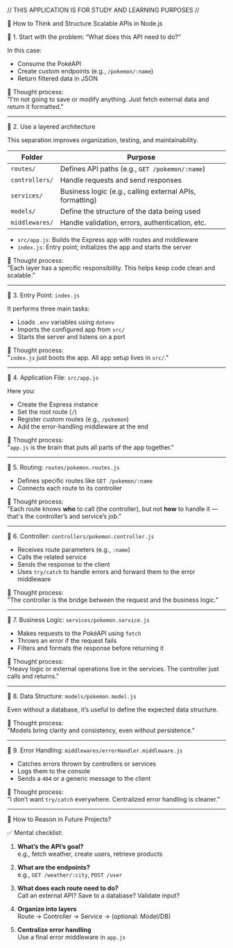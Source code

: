 // THIS APPLICATION IS FOR STUDY AND LEARNING PURPOSES //

🧠 How to Think and Structure Scalable APIs in Node.js

🔹 1. Start with the problem: “What does this API need to do?”

In this case:

- Consume the PokéAPI  
- Create custom endpoints (e.g., `/pokemon/:name`)  
- Return filtered data in JSON  

🧠 Thought process:  
"I'm not going to save or modify anything. Just fetch external data and return it formatted."

-------------------------------------------------------------------------------------------------


🔹 2. Use a layered architecture

This separation improves organization, testing, and maintainability.

| Folder         | Purpose                                                    |
|----------------|------------------------------------------------------------|
| `routes/`      | Defines API paths (e.g., `GET /pokemon/:name`)            |
| `controllers/` | Handle requests and send responses                         |
| `services/`    | Business logic (e.g., calling external APIs, formatting)   |
| `models/`      | Define the structure of the data being used                |
| `middlewares/` | Handle validation, errors, authentication, etc.           |

- `src/app.js`: Builds the Express app with routes and middleware  
- `index.js`: Entry point; initializes the app and starts the server  

🧠 Thought process:  
"Each layer has a specific responsibility. This helps keep code clean and scalable."


-------------------------------------------------------------------------------------------------


🔹 3. Entry Point: `index.js`

It performs three main tasks:

- Loads `.env` variables using `dotenv`  
- Imports the configured app from `src/`  
- Starts the server and listens on a port  

🧠 Thought process:  
"`index.js` just boots the app. All app setup lives in `src/`."


-------------------------------------------------------------------------------------------------


🔹 4. Application File: `src/app.js`

Here you:

- Create the Express instance  
- Set the root route (`/`)  
- Register custom routes (e.g., `/pokemon`)  
- Add the error-handling middleware at the end  

🧠 Thought process:  
"`app.js` is the brain that puts all parts of the app together."


-------------------------------------------------------------------------------------------------


🔹 5. Routing: `routes/pokemon.routes.js`

- Defines specific routes like `GET /pokemon/:name`  
- Connects each route to its controller  

🧠 Thought process:  
"Each route knows **who** to call (the controller), but not **how** to handle it — that's the controller’s and service’s job."


-------------------------------------------------------------------------------------------------


🔹 6. Controller: `controllers/pokemon.controller.js`

- Receives route parameters (e.g., `:name`)  
- Calls the related service  
- Sends the response to the client  
- Uses `try/catch` to handle errors and forward them to the error middleware  

🧠 Thought process:  
"The controller is the bridge between the request and the business logic."


-------------------------------------------------------------------------------------------------


🔹 7. Business Logic: `services/pokemon.service.js`

- Makes requests to the PokéAPI using `fetch`  
- Throws an error if the request fails  
- Filters and formats the response before returning it  

🧠 Thought process:  
"Heavy logic or external operations live in the services. The controller just calls and returns."


-------------------------------------------------------------------------------------------------


🔹 8. Data Structure: `models/pokemon.model.js`

Even without a database, it’s useful to define the expected data structure.

🧠 Thought process:  
"Models bring clarity and consistency, even without persistence."


-------------------------------------------------------------------------------------------------


🔹 9. Error Handling: `middlewares/errorHandler.middleware.js`

- Catches errors thrown by controllers or services  
- Logs them to the console  
- Sends a `404` or a generic message to the client  

🧠 Thought process:  
"I don’t want `try/catch` everywhere. Centralized error handling is cleaner."


-------------------------------------------------------------------------------------------------


🧠 How to Reason in Future Projects?

✅ Mental checklist:

1. **What’s the API’s goal?**  
   e.g., fetch weather, create users, retrieve products

2. **What are the endpoints?**  
   e.g., `GET /weather/:city`, `POST /user`

3. **What does each route need to do?**  
   Call an external API? Save to a database? Validate input?

4. **Organize into layers**  
   Route → Controller → Service → (optional: Model/DB)

5. **Centralize error handling**  
   Use a final error middleware in `app.js`
